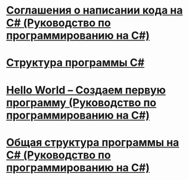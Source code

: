 # [Соглашения о написании кода на C# (Руководство по программированию на C#)](coding-conventions.md)
# [Структура программы C#](index.md)
# [Hello World – Создаем первую программу (Руководство по программированию на C#)](hello-world-your-first-program.md)
# [Общая структура программы на C# (Руководство по программированию на C#)](general-structure-of-a-csharp-program.md)
